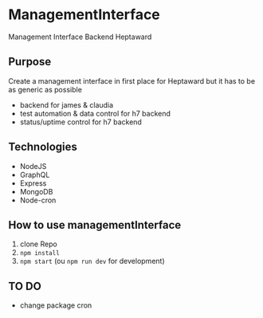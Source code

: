 # ManagementInterface

Management Interface Backend Heptaward

## Purpose

Create a management interface in first place for Heptaward but it has to be as generic as possible

* backend for james & claudia
* test automation & data control for h7 backend
* status/uptime control for h7 backend

## Technologies

* NodeJS
* GraphQL
* Express
* MongoDB
* Node-cron

## How to use managementInterface

1) clone Repo
2) `npm install`
3) `npm start` (ou `npm run dev` for development)

## TO DO

* change package cron
